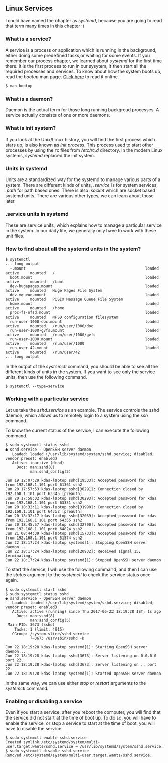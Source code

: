 ## Linux Services

I could have named the chapter as *systemd*, because you are going to read that term many times
in this chapter :)

### What is a service?

A service is a process or application which is running in the background, either doing some predefined tasks,or waiting for some events. If you remember our process chapter, we learned about *systemd* for the first time there. It is the first process to run in our sysytem, it
then start all the required processes and services. To know about how the system boots up,
read the *bootup* man page. [Click here](https://www.freedesktop.org/software/systemd/man/bootup.html) to read it online.

```
$ man bootup
```

### What is a daemon?

Daemon is the actual term for those long running backgroud processes. A service actually consists of one or more daemons.


### What is init system?

If you look at the Unix/Linux history, you will find the first process which stars up, is also known as *init process*. This process used to start other processes by using the rc files from */etc/rc.d* directory. In the modern Linux systems, *systemd* replaced the init system.


### Units in systemd

Units are a standardized way for the systemd to manage various parts of a system. There are different kinds of units, *.service* is for system services, *.path* for path based ones. There is also *.socket* which are socket based systemd units. There are various other types, we can
learn about those later.

### .service units in systemd

These are service units, which explains how to manage a particular service in the system. In our
daily life, we generally only have to work with these unit files.


### How to find about all the systemd units in the system?

```
$ systemctl
... long output
  -.mount                                                     loaded active     mounted   /
  boot.mount                                                  loaded active     mounted   /boot
  dev-hugepages.mount                                         loaded active     mounted   Huge Pages File System
  dev-mqueue.mount                                            loaded active     mounted   POSIX Message Queue File System
  home.mount                                                  loaded active     mounted   /home
  proc-fs-nfsd.mount                                          loaded active     mounted   NFSD configuration filesystem
  run-user-1000-doc.mount                                     loaded active     mounted   /run/user/1000/doc
  run-user-1000-gvfs.mount                                    loaded active     mounted   /run/user/1000/gvfs
  run-user-1000.mount                                         loaded active     mounted   /run/user/1000
  run-user-42.mount                                           loaded active     mounted   /run/user/42
... long output
```

In the output of the *systemctl* command, you should be able to see all the different kinds of
units in the system. If you want to see only the service units, then use the following command.

```
$ systemctl --type=service
```

### Working with a particular service

Let us take the *sshd.service* as an example. The service controls the sshd daemon, which allows
us to remotely login to a system using the *ssh* command.

To know the current status of the service, I can execute the following command.

```
$ sudo systemctl status sshd
● sshd.service - OpenSSH server daemon
   Loaded: loaded (/usr/lib/systemd/system/sshd.service; disabled; vendor preset: enabled)
   Active: inactive (dead)
     Docs: man:sshd(8)
           man:sshd_config(5)

Jun 19 12:07:29 kdas-laptop sshd[19533]: Accepted password for kdas from 192.168.1.101 port 61361 ssh2
Jun 20 17:57:53 kdas-laptop sshd[30291]: Connection closed by 192.168.1.101 port 63345 [preauth]
Jun 20 17:58:02 kdas-laptop sshd[30293]: Accepted password for kdas from 192.168.1.101 port 63351 ssh2
Jun 20 18:32:11 kdas-laptop sshd[31990]: Connection closed by 192.168.1.101 port 64352 [preauth]
Jun 20 18:32:17 kdas-laptop sshd[32039]: Accepted password for kdas from 192.168.1.101 port 64355 ssh2
Jun 20 18:45:57 kdas-laptop sshd[32700]: Accepted password for kdas from 192.168.1.101 port 64824 ssh2
Jun 21 08:44:39 kdas-laptop sshd[15733]: Accepted password for kdas from 192.168.1.101 port 51574 ssh2
Jun 22 18:17:24 kdas-laptop systemd[1]: Stopping OpenSSH server daemon...
Jun 22 18:17:24 kdas-laptop sshd[20932]: Received signal 15; terminating.
Jun 22 18:17:24 kdas-laptop systemd[1]: Stopped OpenSSH server daemon.
```

To start the service, I will use the following command, and then I can use the *status* argument to the *systemctl* to check the service status once again.

```
$ sudo systemctl start sshd
$ sudo systemctl status sshd
● sshd.service - OpenSSH server daemon
   Loaded: loaded (/usr/lib/systemd/system/sshd.service; disabled; vendor preset: enabled)
   Active: active (running) since Thu 2017-06-22 18:19:28 IST; 1s ago
     Docs: man:sshd(8)
           man:sshd_config(5)
 Main PID: 3673 (sshd)
    Tasks: 1 (limit: 4915)
   CGroup: /system.slice/sshd.service
           └─3673 /usr/sbin/sshd -D

Jun 22 18:19:28 kdas-laptop systemd[1]: Starting OpenSSH server daemon...
Jun 22 18:19:28 kdas-laptop sshd[3673]: Server listening on 0.0.0.0 port 22.
Jun 22 18:19:28 kdas-laptop sshd[3673]: Server listening on :: port 22.
Jun 22 18:19:28 kdas-laptop systemd[1]: Started OpenSSH server daemon.
```

In the same way, we can use either *stop* or *restart* arguments to the *systemctl* command.


### Enabling or disabling a service

Even if you start a service, after you reboot the computer, you will find that the service
did not start at the time of boot up. To do so, you will have to enable the service, or stop a service to start at the time of boot, you will have to disable the service.

```
$ sudo systemctl enable sshd.service
Created symlink /etc/systemd/system/multi-user.target.wants/sshd.service → /usr/lib/systemd/system/sshd.service.
$ sudo systemctl disable sshd.service
Removed /etc/systemd/system/multi-user.target.wants/sshd.service.
```